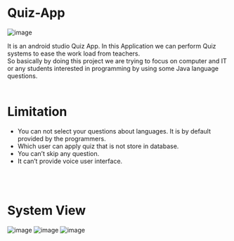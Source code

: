 # Quiz-App
![image](https://user-images.githubusercontent.com/58871655/117014173-2cefea00-ad0e-11eb-9b25-d4a4365250ad.png)

It is an android studio Quiz App.
In this Application we can perform Quiz systems to ease the work load from teachers.<br>
So basically by doing this project we are trying to focus on computer and IT or any students interested in programming by using some Java language questions.<br><br>

# Limitation

<ul><li>You can not select your questions about languages. It is by default provided by the programmers.</li>
  <li>Which user can apply quiz that is not store in database.</li>
  <li>You can’t skip any question.</li>
  <li>It can’t provide voice user interface.</li>
  </ul>

<br><br>
# System View
![image](https://user-images.githubusercontent.com/58871655/117013252-53615580-ad0d-11eb-8fbe-3c8b92dce8df.png)
![image](https://user-images.githubusercontent.com/58871655/117013588-a20eef80-ad0d-11eb-8526-04dd7f88b645.png)
![image](https://user-images.githubusercontent.com/58871655/117013622-a89d6700-ad0d-11eb-8e4e-f58316685f0c.png)
